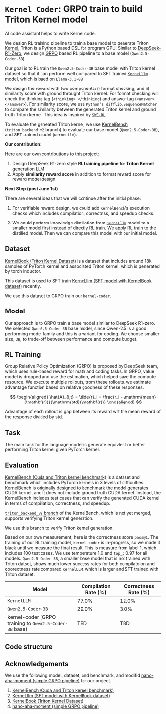 # `Kernel Coder`: GRPO train to build Triton Kernel model

AI code assistant helps to write Kernel code.

We design RL training pipeline to train a base model to generate [Triton Kernel](https://openai.com/index/triton/), Triton is a Python based DSL for program GPU. Similar to [DeepSeek-R1-Zero](https://arxiv.org/abs/2501.12948), we design [GRPO](https://arxiv.org/abs/2402.03300) based RL pipeline to a base model (`Qwen2.5-Coder-3B`).

Our goal is to RL train the `Qwen2.5-Coder-3B` base model with Triton kernel dataset so that it can perform well compared to SFT trained [`KerneLllm`](https://huggingface.co/facebook/KernelLLM) model, which is baed on `Llama-3.1-8B`.

We design the reward with two components: i) format checking, and ii) similarity score with ground throught Triton kernel. For format checking will check the thinking tag (`<thinking> </thinking`) and answer tag (`<answer> </answer>`). For similarity score, we use `Python’s difflib.SequenceMatcher` to compare the similarity between the generated Triton kernel and ground truth Triton kernel. This idea is inspired by [`SWE-RL`](https://arxiv.org/abs/2502.18449).

To evaluate the geneated Triton kernel, we use [KernelBench](https://huggingface.co/datasets/GPUMODE/KernelBook) (`triton_backend_v2` branch) to evaluate our base model (`Qwen2.5-Coder-3B`), and SFT trained model (`KerneLllm`).

**Our contribution:**

Here are our own contributions to this project:

1. Design DeepSeek R1-zero style **RL training pipeline for Triton Kernel** generation LLM
2. Apply **similarity reward score** in addition to format reward score for reward model design

**Next Step (post June 1st)**

There are several ideas that we will continue after the initial phase:

1. For verifiable reward design, we could add `KernelBench`'s execution checks which includes compilation, correctnss, and speedup checks.

2. We could perform knowledge distillation from [`KerneLllm`](https://huggingface.co/facebook/KernelLLM) model to a smaller model first instead of directly RL train. We apply RL train to the distilled model. Then we can compare this model with our initial model.

## Dataset

[KernelBook (Triton Kernel Dataset)](https://huggingface.co/datasets/GPUMODE/KernelBook) is a dataset that includes around 18k samples of PyTorch kernel and associated Triton kernel, which is generated by torch inductor.

This dataset is used to SFT train [KerneLllm (SFT model with KernelBook dataset)](https://huggingface.co/facebook/KernelLLM) recently.

We use this dataset to GRPO train our `kernel-coder`.

## Model

Our approach is to GRPO train a base model similar to DeepSeek R1-zero. We selected `Qwen2.5-Coder-3B` base model, since Qwen-2.5 is a good performing model family and this is a variant for coding. We choose smaller size, `3B`, to trade-off between performance and compute budget.

## RL Training


Group Relative Policy Optimization (GRPO) is proposed by DeepSeek team, which uses rule-based reward for math and coding tasks. In GRPO, value model is dropped and use the estimation, which helped save the compute resource. We execute multiple rollouts, trom these rollouts, we estimate advantage function based on relative goodness of these responses.

$$
\begin{aligned}
\hat{A}_{i,t} = \tilde{r}_i = \frac{r_i - \mathrm{mean}(\mathbf{r})}{\mathrm{std}(\mathbf{r})}
\end{aligned}
$$


Advantage of each rollout is gap between its reward wrt the mean reward of the response divided by std.

## Task

The main task for the language model is generate equivlent or better performing Triton kernel given PyTorch kernel.

## Evaluation

[KernelBench (Cuda and Triton kernel benchmark)](https://github.com/ScalingIntelligence/KernelBench.git) is a dataset and benchmark which includes PyTorch kernels in 3 levels of difficulties. KernelBench is originally designed to benchmark the model generates CUDA kernel, and it does not include ground truth CUDA kernel. Instead, the KernelBench includes test cases that can verify the generated CUDA kernel in terms of compiliation, correctness, and speedup.


[`triton_backend_v2` branch](https://github.com/ScalingIntelligence/KernelBench/tree/triton_backend_v2) of the KernelBench, which is not yet merged, supports verifying Triton kernel generation.

We use this branch to verify Triton kernel generation.

Based on our own measurement, here is the correctness score `pass@1`. The training of our RL training model, `kernel-coder` is in-progress, so we made it black until we measure the final result. This is measure from label 1, which includes 100 test cases. We use temperature 1.0 and `top_p` 0.97 for all models. `Qwen2.5-Coder-3B`, a smaller base model that is not trained with Triton datset, shows much lower success rates for both compilatoion and coorectness rate compared `KernelLLM`, which is larger and SFT trained with Triton dataset.


| Model | Compilation Rate (%) | Correctness Rate (%) |
|-------|-----------------|------------------|
| `KernelLLM` | 77.0% | 12.0% |
| `Qwen2.5-Coder-3B` | 29.0% | 3.0% |
| kernel-coder (GRPO training to `Qwen2.5-Coder-3B` base) | TBD | TBD |

## Code structure


## Acknowledgements

We use the following model, dataset, and benchmark, and modifid [nano-aha-moment (simple GRPO pipeline)](git@github.com:insop/nano-aha-moment.git) for our project.

1. [KernelBench (Cuda and Triton kernel benchmark)](https://github.com/ScalingIntelligence/KernelBench.git)
2. [KerneLllm (SFT model with KernelBook dataset)](https://huggingface.co/facebook/KernelLLM)
3. [KernelBook (Triton Kernel Dataset)](https://huggingface.co/datasets/GPUMODE/KernelBook)
4. [nano-aha-moment (simple GRPO pipeline)](git@github.com:insop/nano-aha-moment.git)
